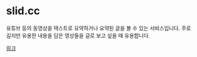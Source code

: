 # slid.cc

유튜브 등의 동영상을 텍스트로 요약하거나 요약된 글을 볼 수 있는 서비스입니다. 주로 길지만 유용한 내용을 담은 영상들을 글로 보고 싶을 때 유용합니다.

[링크](https://www.slid.cc/ko)
